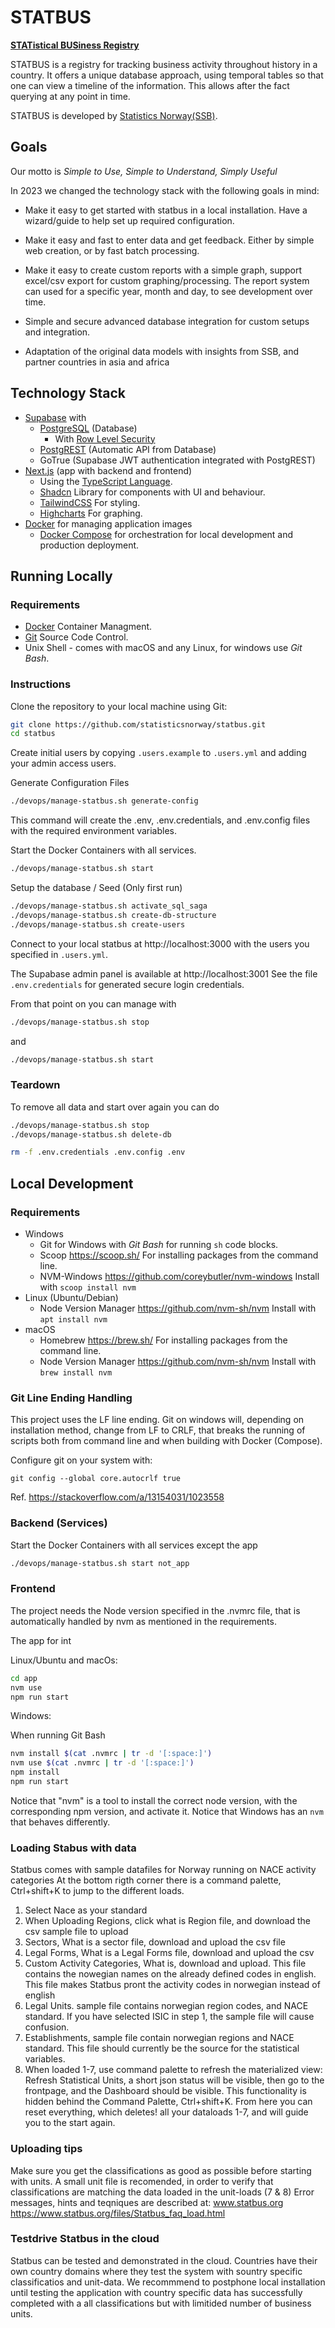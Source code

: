 # STATBUS

**[STATistical BUSiness Registry](https://www.statbus.org/)**

STATBUS is a registry for tracking business activity throughout history in a country.
It offers a unique database approach, using temporal tables so that one can view a timeline
of the information. This allows after the fact querying at any point in time.

STATBUS is developed by [Statistics Norway(SSB)](https://www.ssb.no/).

## Goals

Our motto is *Simple to Use, Simple to Understand, Simply Useful*

In 2023 we changed the technology stack with the following goals in mind:

* Make it easy to get started with statbus in a local installation.
  Have a wizard/guide to help set up required configuration.

* Make it easy and fast to enter data and get feedback.
  Either by simple web creation, or by fast batch processing.

* Make it easy to create custom reports with a simple graph,
  support excel/csv export for custom graphing/processing.
  The report system can used for a specific year, month and day,
  to see development over time.

* Simple and secure advanced database integration for custom setups and integration.

* Adaptation of the original data models with insights from SSB, and partner countries in asia and africa

## Technology Stack

* [Supabase](https://supabase.com) with
  * [PostgreSQL](https://www.postgresql.org) (Database)
    * With [Row Level Security](https://www.postgresql.org/docs/16/ddl-rowsecurity.html)
  * [PostgREST](https://postgrest.org/) (Automatic API from Database)
  * GoTrue (Supabase JWT authentication integrated with PostgREST)
* [Next.js](https://nextjs.org) (app with backend and frontend)
  * Using the [TypeScript Language](https://www.typescriptlang.org).
  * [Shadcn](https://ui.shadcn.com) Library for components with UI and behaviour.
  * [TailwindCSS](https://tailwindcss.com) For styling.
  * [Highcharts](https://www.highcharts.com) For graphing.
* [Docker](https://www.docker.com) for managing application images
  * [Docker Compose](https://docs.docker.com/compose/) for orchestration for local development and production deployment.


## Running Locally

### Requirements

* [Docker](https://www.docker.com) Container Managment.
* [Git](https://www.git-scm.com) Source Code Control.
* Unix Shell - comes with macOS and any Linux, for windows use *Git Bash*.

### Instructions

Clone the repository to your local machine using Git:

```bash
git clone https://github.com/statisticsnorway/statbus.git
cd statbus
```

Create initial users by copying `.users.example` to `.users.yml` and adding your admin access users.

Generate Configuration Files

```bash
./devops/manage-statbus.sh generate-config
```

This command will create the .env, .env.credentials, and .env.config files with the required environment variables.

Start the Docker Containers with all services.

```bash
./devops/manage-statbus.sh start
```

Setup the database / Seed (Only first run)
```bash
./devops/manage-statbus.sh activate_sql_saga
./devops/manage-statbus.sh create-db-structure
./devops/manage-statbus.sh create-users
```

Connect to your local statbus at http://localhost:3000 with
the users you specified in `.users.yml`.

The Supabase admin panel is available at http://localhost:3001
See the file `.env.credentials` for generated secure login credentials.

From that point on you can manage with
```bash
./devops/manage-statbus.sh stop
```

and

```bash
./devops/manage-statbus.sh start
```

### Teardown

To remove all data and start over again you can do
```bash
./devops/manage-statbus.sh stop
./devops/manage-statbus.sh delete-db

rm -f .env.credentials .env.config .env
```


## Local Development

### Requirements

* Windows
  * Git for Windows with *Git Bash* for running `sh` code blocks.
  * Scoop https://scoop.sh/
    For installing packages from the command line.
  * NVM-Windows https://github.com/coreybutler/nvm-windows
    Install with `scoop install nvm`
* Linux (Ubuntu/Debian)
  * Node Version Manager https://github.com/nvm-sh/nvm
    Install with `apt install nvm`
* macOS
  * Homebrew https://brew.sh/
    For installing packages from the command line.
  * Node Version Manager https://github.com/nvm-sh/nvm
    Install with `brew install nvm`


### Git Line Ending Handling

This project uses the LF line ending.
Git on windows will, depending on installation method, change from LF to CRLF,
that breaks the running of scripts both from command line and when building
with Docker (Compose).

Configure git on your system with:
```
git config --global core.autocrlf true
```

Ref. https://stackoverflow.com/a/13154031/1023558


<!--
  -- Uncommented non active workflows from the old development workflow.
[![CI](https://github.com/statisticsnorway/statbus/actions/workflows/ci-workflow.yaml/badge.svg)](https://github.com/statisticsnorway/statbus/actions/workflows/ci-workflow.yaml)
[![CD](https://github.com/statisticsnorway/statbus/actions/workflows/cd-workflow.yaml/badge.svg)](https://github.com/statisticsnorway/statbus/actions/workflows/cd-workflow.yaml)
[![Linter](https://github.com/statisticsnorway/statbus/actions/workflows/linter-workflow.yaml/badge.svg)](https://github.com/statisticsnorway/statbus/actions/workflows/linter-workflow.yaml)
-->

### Backend (Services)
Start the Docker Containers with all services except the app

```bash
./devops/manage-statbus.sh start not_app
```


### Frontend

The project needs the Node version specified in the .nvmrc file, that is automatically
handled by nvm as mentioned in the requirements.

The app for int

Linux/Ubuntu and macOs:

```sh
cd app
nvm use
npm run start
```

Windows:

When running Git Bash
```sh
nvm install $(cat .nvmrc | tr -d '[:space:]')
nvm use $(cat .nvmrc | tr -d '[:space:]')
npm install
npm run start
```

Notice that "nvm" is a tool to install the correct node version,
with the corresponding npm version, and activate it.
Notice that Windows has an `nvm` that behaves differently.

<!--
## Use an external database

The Docker Compose files are configured with a bridged network, allowing the services to reach the outside. If you want to run statbus with an external database you need to change the references to sql19-latest to the IP address of the database you want to use.

## Versioning

Statbus uses the [GitVersion action](https://github.com/GitTools/actions) for semantic versioning. Major and minor versions can be bumped by commit messages and git tags

## GitHub Actions Workflows

The GitHub workflows can be run locally with [ACT](https://github.com/nektos/act). This is installed in the [devcontainer](#devcontainer). There are vscode tasks for running each of the workflows.
-->


### Loading Stabus with data
Statbus comes with sample datafiles for Norway running on NACE activity categories
At the bottom rigth corner there is a command palette, Ctrl+shift+K to jump to the different loads.

1) Select Nace as your standard
2) When Uploading Regions, click what is Region file, and download the csv sample file to upload
3) Sectors, What is a sector file, download and upload the csv file
4) Legal Forms, What is a Legal Forms file, download and upload the csv
5) Custom Activity Categories, What is, download and upload. This file contains the nowegian names on the already defined codes in english. This file makes Statbus pront the activity codes in norwegian instead of english
6) Legal Units. sample file contains norwegian region codes, and NACE standard. If you have selected ISIC in step 1, the sample file will cause confusion.
7) Establishments, sample file contain norwegian regions and NACE standard. This file should currently be the source for the statistical variables.
8) When loaded 1-7, use command palette to refresh the materialized view: Refresh Statistical Units, a short json status will be visible, then go to the frontpage, and the Dashboard should be visible. This functionality is hidden behind the Command Palette, Ctrl+shift+K. From here you can reset everything, which deletes! all your dataloads 1-7, and will guide you to the start again.

### Uploading tips
Make sure you get the classifications as good as possible before starting with units. A small unit file is recomended, in order to verify that classifications are matching the data loaded in the unit-loads (7 & 8)
Error messages, hints and teqniques are described at: www.statbus.org   https://www.statbus.org/files/Statbus_faq_load.html

### Testdrive Statbus in the cloud
Statbus can be tested and demonstrated in the cloud. Countries have their own country domains where they test the system with sountry specific classificatios and unit-data. We recommmend to postphone local installation until testing the application with country specific data has successfully completed with a all classifications but with limitided number of business units.
